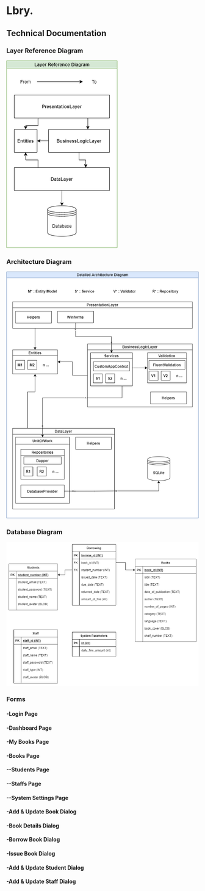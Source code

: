 # Lbry.

## Technical Documentation

### Layer Reference Diagram

![Layer_Reference_Diagram](Layer_Reference_Diagram.png)  



### Architecture Diagram

![Detailed_Architecture_Diagram](Detailed_Architecture_Diagram.png) 



### Database Diagram

![Database_Diagram](Database_Diagram.png) 



### Forms

#### -Login Page

#### -Dashboard Page

#### -My Books Page

#### -Books Page

#### --Students Page

#### --Staffs Page

#### --System Settings Page

#### -Add & Update Book Dialog

#### -Book Details Dialog

#### -Borrow Book Dialog

#### -Issue Book Dialog

#### -Add & Update Student Dialog

#### -Add & Update Staff Dialog

